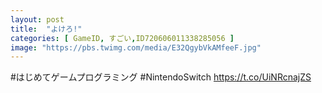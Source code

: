 ```yaml
---
layout: post
title:  "よけろ!"
categories: [ GameID, すごい,ID720606011338285056 ]
image: "https://pbs.twimg.com/media/E32QgybVkAMfeeF.jpg"
---
```

#はじめてゲームプログラミング #NintendoSwitch https://t.co/UiNRcnajZS

